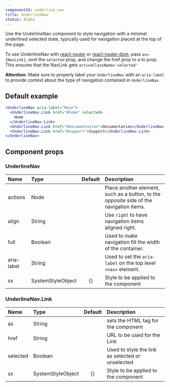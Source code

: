 ```yaml
---
componentId: underline_nav
title: UnderlineNav
status: Alpha
---
```


Use the UnderlineNav component to style navigation with a minimal underlined selected state, typically used for navigation placed at the top of the page.

To use UnderlineNav with [react-router](https://github.com/ReactTraining/react-router) or
[react-router-dom](https://www.npmjs.com/package/react-router-dom), pass
`as={NavLink}`, omit the `selected` prop, and change the href prop to a to prop.
This ensures that the NavLink gets `activeClassName='selected'`

**Attention:** Make sure to properly label your `UnderlineNav` with an `aria-label` to provide context about the type of navigation contained in `UnderlineNav`.

## Default example

```jsx live
<UnderlineNav aria-label="Main">
  <UnderlineNav.Link href="#home" selected>
    Home
  </UnderlineNav.Link>
  <UnderlineNav.Link href="#documentation">Documentation</UnderlineNav.Link>
  <UnderlineNav.Link href="#support">Support</UnderlineNav.Link>
</UnderlineNav>
```

## Component props

### UnderlineNav

| Name       | Type              | Default | Description                                                                            |
| :--------- | :---------------- | :-----: | :------------------------------------------------------------------------------------- |
| actions    | Node              |         | Place another element, such as a button, to the opposite side of the navigation items. |
| align      | String            |         | Use `right` to have navigation items aligned right.                                    |
| full       | Boolean           |         | Used to make navigation fill the width of the container.                               |
| aria-label | String            |         | Used to set the `aria-label` on the top level `<nav>` element.                         |
| sx         | SystemStyleObject |   {}    | Style to be applied to the component                                                   |

### UnderlineNav.Link

| Name     | Type              | Default | Description                                      |
| :------- | :---------------- | :-----: | :----------------------------------------------- |
| as       | String            |         | sets the HTML tag for the component              |
| href     | String            |         | URL to be used for the Link                      |
| selected | Boolean           |         | Used to style the link as selected or unselected |
| sx       | SystemStyleObject |   {}    | Style to be applied to the component             |
